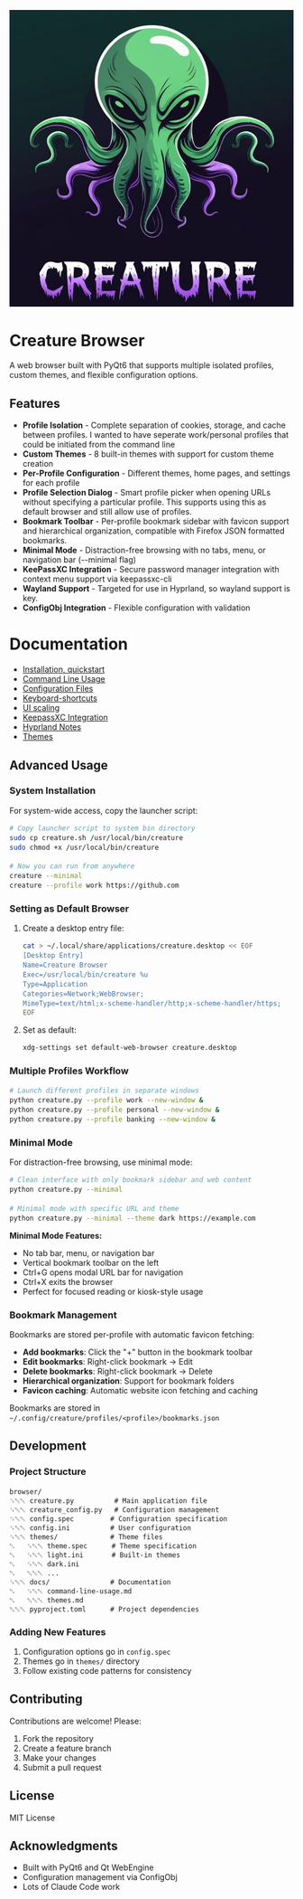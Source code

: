 ![Creature](./splash2.png)
# Creature Browser

A web browser built with PyQt6 that supports multiple isolated profiles, custom themes, and flexible configuration options.

## Features

- **Profile Isolation** - Complete separation of cookies, storage, and cache between profiles. I wanted to have seperate work/personal profiles that could be initiated from the command line
- **Custom Themes** - 8 built-in themes with support for custom theme creation
- **Per-Profile Configuration** - Different themes, home pages, and settings for each profile
- **Profile Selection Dialog** - Smart profile picker when opening URLs without specifying a particular profile. This supports using this as default browser and still allow use of profiles. 
- **Bookmark Toolbar** - Per-profile bookmark sidebar with favicon support and hierarchical organization, compatible with Firefox JSON formatted bookmarks. 
- **Minimal Mode** - Distraction-free browsing with no tabs, menu, or navigation bar (--minimal flag)
- **KeePassXC Integration** - Secure password manager integration with context menu support via keepassxc-cli
- **Wayland Support** - Targeted for use in Hyprland, so wayland support is key. 
- **ConfigObj Integration** - Flexible configuration with validation


# Documentation
- [Installation, quickstart](docs/quickstart.md)
- [Command Line Usage](docs/command-line-usage.md)
- [Configuration Files](docs/configuration.md)
- [Keyboard-shortcuts](docs/keyboard-shortcuts.md)
- [UI scaling](docs/ui-scaling.md)
- [KeepassXC Integration](docs/keepassxc-integration.md)
- [Hyprland Notes](docs/hyprland-configuration.md)
- [Themes](docs/themes.md)

## Advanced Usage

### System Installation

For system-wide access, copy the launcher script:

```bash
# Copy launcher script to system bin directory
sudo cp creature.sh /usr/local/bin/creature
sudo chmod +x /usr/local/bin/creature

# Now you can run from anywhere
creature --minimal
creature --profile work https://github.com
```

### Setting as Default Browser

1. Create a desktop entry file:
   ```bash
   cat > ~/.local/share/applications/creature.desktop << EOF
   [Desktop Entry]
   Name=Creature Browser
   Exec=/usr/local/bin/creature %u
   Type=Application
   Categories=Network;WebBrowser;
   MimeType=text/html;x-scheme-handler/http;x-scheme-handler/https;
   EOF
   ```

2. Set as default:
   ```bash
   xdg-settings set default-web-browser creature.desktop
   ```

### Multiple Profiles Workflow

```bash
# Launch different profiles in separate windows
python creature.py --profile work --new-window &
python creature.py --profile personal --new-window &
python creature.py --profile banking --new-window &
```

### Minimal Mode

For distraction-free browsing, use minimal mode:

```bash
# Clean interface with only bookmark sidebar and web content
python creature.py --minimal

# Minimal mode with specific URL and theme
python creature.py --minimal --theme dark https://example.com
```

**Minimal Mode Features:**
- No tab bar, menu, or navigation bar
- Vertical bookmark toolbar on the left
- Ctrl+G opens modal URL bar for navigation
- Ctrl+X exits the browser
- Perfect for focused reading or kiosk-style usage

### Bookmark Management

Bookmarks are stored per-profile with automatic favicon fetching:

- **Add bookmarks**: Click the "+" button in the bookmark toolbar
- **Edit bookmarks**: Right-click bookmark → Edit
- **Delete bookmarks**: Right-click bookmark → Delete
- **Hierarchical organization**: Support for bookmark folders
- **Favicon caching**: Automatic website icon fetching and caching

Bookmarks are stored in `~/.config/creature/profiles/<profile>/bookmarks.json`

## Development

### Project Structure

```
browser/
␜␀␀ creature.py          # Main application file
␜␀␀ creature_config.py   # Configuration management
␜␀␀ config.spec         # Configuration specification
␜␀␀ config.ini          # User configuration
␜␀␀ themes/             # Theme files
␂   ␜␀␀ theme.spec      # Theme specification
␂   ␜␀␀ light.ini       # Built-in themes
␂   ␜␀␀ dark.ini
␂   ␔␀␀ ...
␜␀␀ docs/               # Documentation
␂   ␜␀␀ command-line-usage.md
␂   ␔␀␀ themes.md
␔␀␀ pyproject.toml      # Project dependencies
```

### Adding New Features

1. Configuration options go in `config.spec`
2. Themes go in `themes/` directory
3. Follow existing code patterns for consistency

## Contributing

Contributions are welcome! Please:
1. Fork the repository
2. Create a feature branch
3. Make your changes
4. Submit a pull request

## License

MIT License 

## Acknowledgments

- Built with PyQt6 and Qt WebEngine
- Configuration management via ConfigObj
- Lots of Claude Code work
